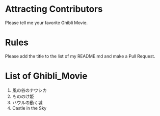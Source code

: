# Attracting Contributors
Please tell me your favorite Ghibli Movie.

# Rules
Please add the title to the list of my README.md and make a Pull Request.

# List of Ghibli_Movie

1. 風の谷のナウシカ
2. もののけ姫
3. ハウルの動く城
4. Castle in the Sky
